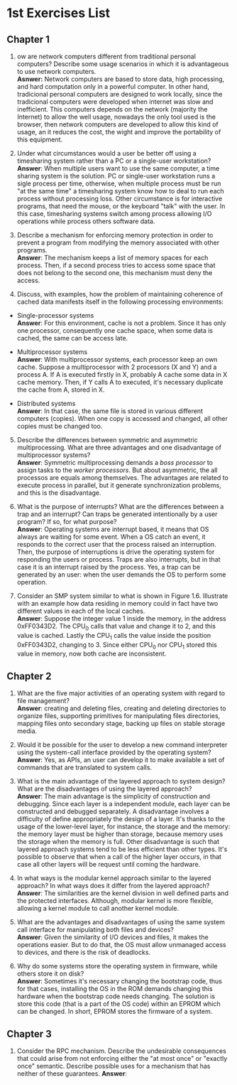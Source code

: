 # 1st Exercises List

## Chapter 1

1. ow are network computers different from traditional personal computers?
  Describe some usage scenarios in which it is advantageous to use network
  computers.\
  **Asnwer:** Network computers are based to store data, high processing, and 
  hard computation only in a powerful computer.
  In other hand, tradicional personal computers are designed to work locally,
  since the tradicional computers were developed when internet was slow and
  inefficient.
  This computers depends on the network (majority the Internet) to allow the
  well usage, nowadays the only tool used is the browser, then network
  computers are developed to allow this kind of usage, an it reduces the cost,
  the wight and improve the portability of this equipment.

2. Under what circumstances would a user be better off using a timesharing
  system rather than a PC or a single-user workstation?\
  **Answer**: When multiple users want to use the same computer, a time sharing
  system is the solution.
  PC or single-user workstation runs a sigle process per time, otherwise, when
  multiple process must be run "at the same time" a timesharing system know how
  to deal to run each process without processing loss.
  Other circumstance is for interactive programs, that need the mouse, or the
  keyboard "talk" with the user.
  In this case, timesharing systems switch among process allowing I/O
  operations while process others software data.

3. Describe a mechanism for enforcing memory protection in order to prevent a
  program from modifying the memory associated with other programs.\
  **Answer**: The mechanism keeps a list of memory spaces for each process.
  Then, if a second process tries to access some space that does not belong
  to the second one, this mechanism must deny the access.

4. Discuss, with examples, how the problem of maintaining coherence of cached
  data manifests itself in the following processing environments:
  -  Single-processor systems\
    **Answer**: For this environment, cache is not a problem.
    Since it has only one processor, consequently one cache space, when some
    data is cached, the same can be access late.

  - Multiprocessor systems\
    **Answer**: With multiprocessor systems, each processor keep an own cache.
    Suppose a multiprocessor with 2 processors (X and Y) and a process A. 
    If A is executed firstly in X, probably A cache some data in X cache
    memory.
    Then, if Y calls A to executed, it's necessary duplicate the cache from A,
    stored in X.

  - Distributed systems\
  **Answer**: In that case, the same file is stored in various different
  computers (copies).
  When one copy is accessed and changed, all other copies must be changed too.

5. Describe the differences between symmetric and asymmetric multiprocessing.
  What are three advantages and one disadvantage of multiprocessor systems?\
  **Answer**: Symmetric multiprocessing demands a *boss processor* to assign
  tasks to the *worker processors*.
  But about asymmetric, the all processos are equals among themselves.
  The advantages are related to execute process in parallel, but it generate
  synchronization problems, and this is the disadvantage.

6. What is the purpose of interrupts?
  What are the differences between a trap and an interrupt?
  Can traps be generated intentionally by a user program?
  If so, for what purpose?\
  **Answer**: Operating systems are interrupt based, it means that OS always
  are waiting for some event.
  When a OS catch an event, it responds to the correct user that the process
  raised an interruption.
  Then, the purpose of interruptions is drive the operating system for
  responding the users or process.
  Traps are also interrupts, but in that case it is an interrupt raised by the
  process.
  Yes, a trap can be generated by an user: when the user demands the OS to 
  perform some operation.

7. Consider an SMP system similar to what is shown in Figure 1.6.
  Illustrate with an example how data residing in memory could in fact have two
  different values in each of the local caches.\
  **Answer**: Suppose the integer value $1$ inside the memory, in the address
  0xFF0343D2.
  The CPU$_0$ calls that value and change it to 2, and this value is cached.
  Lastly the CPU$_1$ calls the value inside the position 0xFF0343D2, changing
  to 3.
  Since either CPU$_0$ nor CPU$_1$ stored this value in memory, now both cache
  are inconsistent.

## Chapter 2

1. What are the five major activities of an operating system with regard to
  file management?\
  **Answer**: creating and deleting files, creating and deleting directories
  to organize files, supporting primitives for manipulating files directories,
  mapping files onto secondary stage, backing up files on stable storage media.

2. Would it be possible for the user to develop a new command interpreter using
  the system-call interface provided by the operating system?\
  **Answer**: Yes, as APIs, an user can develop it to make available a set of 
  commands that are translated to system calls.

3. What is the main advantage of the layered approach to system design?
  What are the disadvantages of using the layered approach?\
  **Answer**: The main advantage is the simplicity of construction and
  debugging.
  Since each layer is a independent module, each layer can be constructed and
  debugged separately.
  A disadvantage involves a difficulty of define appropriately the design of a
  layer.
  It's thanks to the usage of the lower-level layer, for instance, the storage
  and the memory: the memory layer must be higher than storage, because memory
  uses the storage when the memory is full.
  Other disadvantage is such that layered approach systems tend to be less
  efficient than other types.
  It's possible to observe that when a call of the higher layer occurs, in that
  case all other layers will be request until coming the hardware.

4. In what ways is the modular kernel approach similar to the layered approach?
  In what ways does it differ from the layered approach?\
  **Answer**: The similarities are the kernel division in well defined parts
  and the protected interfaces.
  Although, modular kernel is more flexible, allowing a kernel module to call
  another kernel module.

5. What are the advantages and disadvantages of using the same system call
  interface for manipulating both files and devices?\
  **Answer**: Given the similarity of I/O devices and files, it makes the
  operations easier.
  But to do that, the OS must allow unmanaged access to devices, and there is
  the risk of deadlocks.

6. Why do some systems store the operating system in firmware, while others
  store it on disk?\
  **Answer**: Sometimes it's necessary changing the bootstrap code, thus for
  that cases, installing the OS in the ROM demands changing this hardware
  when the bootstrap code needs changing.
  The solution is store this code (that is a part of the OS code) within an
  EPROM which can be changed.
  In short, EPROM stores the firmware of a system.


## Chapter 3

1. Consider the RPC mechanism.
  Describe the undesirable consequences that could arise from not enforcing
  either the "at most once" or "exactly once" semantic.
  Describe possible uses for a mechanism that has neither of these guarantees.
  **Answer**: